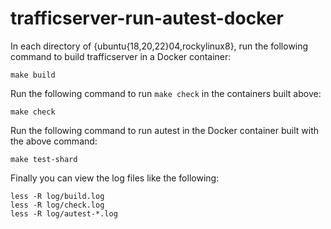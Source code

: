 # trafficserver-run-autest-docker

In each directory of {ubuntu{18,20,22}04,rockylinux8}, run the following command to build trafficserver in a Docker container:

```
make build
```

Run the following command to run `make check` in the containers built above:

```
make check
```

Run the following command to run autest in the Docker container built with the above command:

```
make test-shard
```

Finally you can view the log files like the following:

```
less -R log/build.log
less -R log/check.log
less -R log/autest-*.log
```
